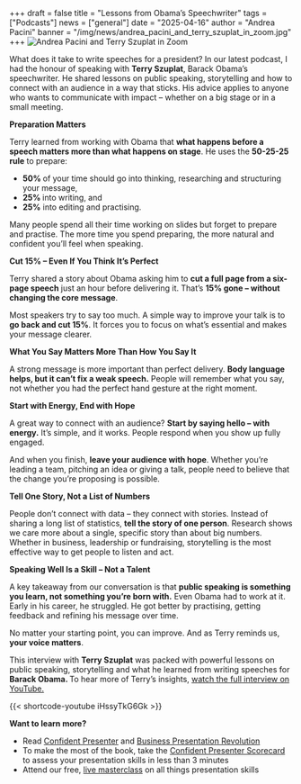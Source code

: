 +++
draft = false
title = "Lessons from Obama’s Speechwriter"
tags = ["Podcasts"]
news = ["general"]
date = "2025-04-16"
author = "Andrea Pacini"
banner = "/img/news/andrea_pacini_and_terry_szuplat_in_zoom.jpg"
+++
![Andrea Pacini and Terry Szuplat in Zoom](/img/news/andrea_pacini_and_terry_szuplat_in_zoom.jpg "AP and TS")

<div style="margin: 5px 0;">

  <p><span style="font-weight: 400;">What does it take to write speeches for a president? In our latest podcast, I had the honour of speaking with </span><strong>Terry Szuplat</strong><span style="font-weight: 400;">, Barack Obama&rsquo;s speechwriter. He shared lessons on public speaking, storytelling and how to connect with an audience in a way that sticks. His advice applies to anyone who wants to communicate with impact &ndash; whether on a big stage or in a small meeting.</span></p>

  <p><strong>Preparation Matters</strong></p>

  <p><span style="font-weight: 400;">Terry learned from working with Obama that </span><strong>what happens before a speech matters more than what happens on stage</strong><span style="font-weight: 400;">. He uses the </span><strong>50-25-25 rule</strong><span style="font-weight: 400;"> to prepare:</span></p>

  <ul>

 <li style="font-weight: 400;" aria-level="1"><strong>50% </strong><span style="font-weight: 400;">of your time should go into thinking, researching and structuring your message,</span></li>

 <li style="font-weight: 400;" aria-level="1"><strong>25% </strong><span style="font-weight: 400;">into writing, and</span></li>
 <li style="font-weight: 400;" aria-level="1"><strong>25%</strong><span style="font-weight: 400;"> into editing and practising.</span></li>

  </ul>

  <p><span style="font-weight: 400;">Many people spend all their time working on slides but forget to prepare and practise. The more time you spend preparing, the more natural and confident you&rsquo;ll feel when speaking.</span></p>

  <p><strong>Cut 15% &ndash; Even If You Think It&rsquo;s Perfect</strong></p>

  <p><span style="font-weight: 400;">Terry shared a story about Obama asking him to </span><strong>cut a full page from a six-page speech</strong><span style="font-weight: 400;"> just an hour before delivering it. That&rsquo;s </span><strong>15% gone &ndash; without changing the core message</strong><span style="font-weight: 400;">.</span></p>

  <p><span style="font-weight: 400;">Most speakers try to say too much. A simple way to improve your talk is to </span><strong>go back and cut 15%</strong><span style="font-weight: 400;">. It forces you to focus on what&rsquo;s essential and makes your message clearer.</span></p>

  <p><strong>What You Say Matters More Than How You Say It</strong></p>

  <p><span style="font-weight: 400;">A strong message is more important than perfect delivery. </span><strong>Body language helps, but it can&rsquo;t fix a weak speech.</strong><span style="font-weight: 400;"> People will remember what you say, not whether you had the perfect hand gesture at the right moment.</span></p>

  <p><strong>Start with Energy, End with Hope</strong></p>

  <p><span style="font-weight: 400;">A great way to connect with an audience? </span><strong>Start by saying hello &ndash; with energy.</strong><span style="font-weight: 400;"> It&rsquo;s simple, and it works. People respond when you show up fully engaged.</span></p>

  <p><span style="font-weight: 400;">And when you finish, </span><strong>leave your audience with hope</strong><span style="font-weight: 400;">. Whether you&rsquo;re leading a team, pitching an idea or giving a talk, people need to believe that the change you&rsquo;re proposing is possible.</span></p>

  <p><strong>Tell One Story, Not a List of Numbers</strong></p>

  <p><span style="font-weight: 400;">People don&rsquo;t connect with data &ndash; they connect with stories. Instead of sharing a long list of statistics, </span><strong>tell the story of one person</strong><span style="font-weight: 400;">. Research shows we care more about a single, specific story than about big numbers. Whether in business, leadership or fundraising, storytelling is the most effective way to get people to listen and act.</span></p>

  <p><strong>Speaking Well Is a Skill &ndash; Not a Talent</strong></p>

  <p><span style="font-weight: 400;">A key takeaway from our conversation is that </span><strong>public speaking is something you learn, not something you&rsquo;re born with.</strong><span style="font-weight: 400;"> Even Obama had to work at it. Early in his career, he struggled. He got better by practising, getting feedback and refining his message over time.</span></p>

  <p><span style="font-weight: 400;">No matter your starting point, you can improve. And as Terry reminds us, </span><strong>your voice matters</strong><span style="font-weight: 400;">.</span></p>

  <p><span style="font-weight: 400;">This interview with </span><strong>Terry Szuplat</strong><span style="font-weight: 400;"> was packed with powerful lessons on public speaking, storytelling and what he learned from writing speeches for </span><strong>Barack Obama. </strong><span style="font-weight: 400;">To hear more of Terry&rsquo;s insights, </span><a href="https://youtu.be/iHssyTkG6Gk"><span style="font-weight: 400;">watch the full interview on YouTube.</span></a></p>

{{< shortcode-youtube iHssyTkG6Gk >}}

  <p><strong>Want to learn more?</strong><span style="font-weight: 400;">&nbsp;</span></p>

  <ul>

<li style="font-weight: 400;" aria-level="1"><span style="font-weight: 400;">Read </span><a href="https://www.ideasonstage.com/admin/"><span style="font-weight: 400;">Confident Presenter</span></a><span style="font-weight: 400;"> and </span><a href="https://www.ideasonstage.com/admin/"><span style="font-weight: 400;">Business Presentation Revolution</span></a></li>
  <li style="font-weight: 400;" aria-level="1"><span style="font-weight: 400;">To make the most of the book, take the </span><a href="https://www.ideasonstage.com/admin/"><span style="font-weight: 400;">Confident Presenter Scorecard</span></a><span style="font-weight: 400;"> to assess your presentation skills in less than 3 minutes</span></li>

<li style="font-weight: 400;" aria-level="1"><span style="font-weight: 400;">Attend our free, </span><a href="https://www.ideasonstage.com/admin/"><span style="font-weight: 400;">live masterclass</span></a><span style="font-weight: 400;"> on all things presentation skills</span></li>

  </ul>

</div>
